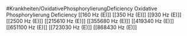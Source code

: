 #Krankheiten/OxidativePhosphorylierungDeficiency
Oxidative Phosphorylierung Deficiency
[[160 Hz (E)]]
[[350 Hz (E)]]
[[930 Hz (E)]]
[[2500 Hz (E)]]
[[215610 Hz (E)]]
[[355680 Hz (E)]]
[[419340 Hz (E)]]
[[651100 Hz (E)]]
[[723030 Hz (E)]]
[[868430 Hz (E)]]